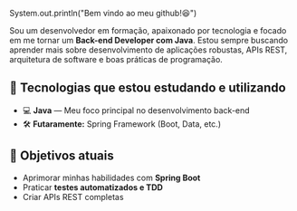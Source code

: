 System.out.println("Bem vindo ao meu github!😆")

Sou um desenvolvedor em formação, apaixonado por tecnologia e focado em me tornar um **Back-end Developer com Java**. Estou sempre buscando aprender mais sobre desenvolvimento de aplicações robustas, APIs REST, arquitetura de software e boas práticas de programação.

## 🚀 Tecnologias que estou estudando e utilizando

- 💻 **Java** — Meu foco principal no desenvolvimento back-end
- 🛠️ **Futaramente:** Spring Framework (Boot, Data, etc.)


## 🎯 Objetivos atuais

- Aprimorar minhas habilidades com **Spring Boot**
- Praticar **testes automatizados e TDD**
- Criar APIs REST completas

